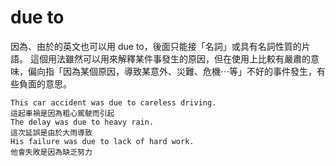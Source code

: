 # due to
因為、由於的英文也可以用 due to，後面只能接「名詞」或具有名詞性質的片語。
這個用法雖然可以用來解釋某件事發生的原因，但在使用上比較有嚴肅的意味，偏向指「因為某個原因，導致某意外、災難、危機⋯等」不好的事件發生，有些負面的意思。

```
This car accident was due to careless driving.
這起車禍是因為粗心駕駛而引起
The delay was due to heavy rain.
這次延誤是由於大雨導致
His failure was due to lack of hard work.
他會失敗是因為缺乏努力
```